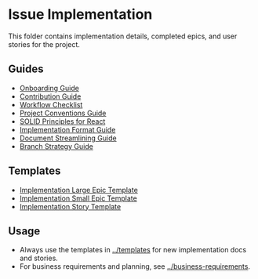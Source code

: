 # Issue Implementation

This folder contains implementation details, completed epics, and user stories for the project.

## Guides

- [Onboarding Guide](../guides/onboarding.md)
- [Contribution Guide](../guides/contribution-guide.md)
- [Workflow Checklist](../guides/workflow.md)
- [Project Conventions Guide](../guides/conventions.md)
- [SOLID Principles for React](../guides/solid-principles.md)
- [Implementation Format Guide](../guides/implementation-format.md)
- [Document Streamlining Guide](../guides/doc-authoring-patterns.md)
- [Branch Strategy Guide](../guides/branch-strategy.md)

## Templates

- [Implementation Large Epic Template](../templates/implementation-large-epic-template.md)
- [Implementation Small Epic Template](../templates/implementation-small-epic-template.md)
- [Implementation Story Template](../templates/implementation-story-template.md)

## Usage

- Always use the templates in [../templates](../templates/) for new implementation docs and stories.
- For business requirements and planning, see [../business-requirements](../business-requirements/).
